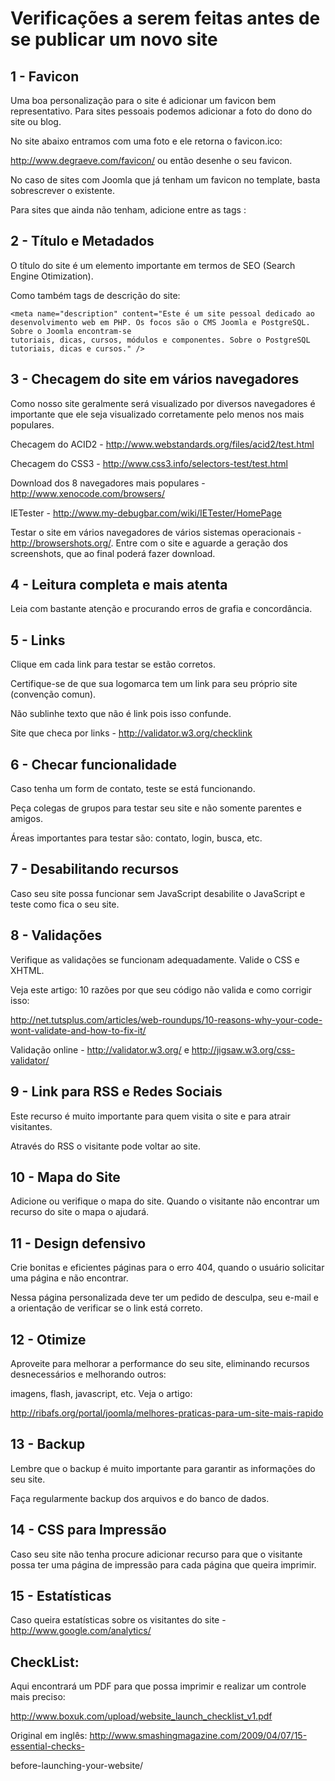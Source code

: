 # Verificações a serem feitas antes de se publicar um novo site

## 1 - Favicon
Uma boa personalização para o site é adicionar um favicon bem representativo.
Para sites pessoais podemos adicionar a foto do dono do site ou blog.

No site abaixo entramos com uma foto e ele retorna o favicon.ico:

http://www.degraeve.com/favicon/ ou então desenhe o seu favicon.

No caso de sites com Joomla que já tenham um favicon no template, basta sobrescrever o existente.

Para sites que ainda não tenham, adicione entre as tags <head>:

<link rel="icon" type="image/x-icon" href="/favicon.ico" />

## 2 - Título e Metadados
O título do site é um elemento importante em termos de SEO (Search Engine Otimization).

<title>RibaFS Portal</title>

Como também tags de descrição do site:
```
<meta name="description" content="Este é um site pessoal dedicado ao desenvolvimento web em PHP. Os focos são o CMS Joomla e PostgreSQL. Sobre o Joomla encontram-se
tutoriais, dicas, cursos, módulos e componentes. Sobre o PostgreSQL tutoriais, dicas e cursos." />
```

## 3 - Checagem do site em vários navegadores

Como nosso site geralmente será visualizado por diversos navegadores é importante que ele seja visualizado corretamente pelo menos nos mais populares.

Checagem do ACID2 - http://www.webstandards.org/files/acid2/test.html

Checagem do CSS3 - http://www.css3.info/selectors-test/test.html

Download dos 8 navegadores mais populares - http://www.xenocode.com/browsers/

IETester - http://www.my-debugbar.com/wiki/IETester/HomePage

Testar o site em vários navegadores de vários sistemas operacionais - http://browsershots.org/. Entre com o site e aguarde a geração dos screenshots, que ao
final poderá fazer download.

## 4 - Leitura completa e mais atenta

Leia com bastante atenção e procurando erros de grafia e concordância.

## 5 - Links

Clique em cada link para testar se estão corretos.

Certifique-se de que sua logomarca tem um link para seu próprio site (convenção comun).

Não sublinhe texto que não é link pois isso confunde.

Site que checa por links - http://validator.w3.org/checklink

## 6 - Checar funcionalidade

Caso tenha um form de contato, teste se está funcionando.

Peça colegas de grupos para testar seu site e não somente parentes e amigos.

Áreas importantes para testar são: contato, login, busca, etc.

## 7 - Desabilitando recursos

Caso seu site possa funcionar sem JavaScript desabilite o JavaScript e teste como fica o
seu site.

## 8 - Validações

Verifique as validações se funcionam adequadamente. Valide o CSS e XHTML.

Veja este artigo: 10 razões por que seu código não valida e como corrigir isso:

http://net.tutsplus.com/articles/web-roundups/10-reasons-why-your-code-wont-validate-and-how-to-fix-it/

Validação online - http://validator.w3.org/ e http://jigsaw.w3.org/css-validator/

## 9 - Link para RSS e Redes Sociais

Este recurso é muito importante para quem visita o site e para atrair visitantes.

Através do RSS o visitante pode voltar ao site.

## 10 - Mapa do Site

Adicione ou verifique o mapa do site. Quando o visitante não encontrar um recurso do site o mapa o ajudará.

## 11 - Design defensivo

Crie bonitas e eficientes páginas para o erro 404, quando o usuário solicitar uma página e não encontrar.

Nessa página personalizada deve ter um pedido de desculpa, seu e-mail e a orientação de verificar se o link está correto.

## 12 - Otimize

Aproveite para melhorar a performance do seu site, eliminando recursos desnecessários e melhorando outros:

imagens, flash, javascript, etc. Veja o artigo:

http://ribafs.org/portal/joomla/melhores-praticas-para-um-site-mais-rapido

## 13 - Backup

Lembre que o backup é muito importante para garantir as informações do seu site.

Faça regularmente backup dos arquivos e do banco de dados.

## 14 - CSS para Impressão

Caso seu site não tenha procure adicionar recurso para que o visitante possa ter uma página de impressão para cada página que queira imprimir.

## 15 - Estatísticas

Caso queira estatísticas sobre os visitantes do site - http://www.google.com/analytics/

## CheckList:

Aqui encontrará um PDF para que possa imprimir e realizar um controle mais preciso:

http://www.boxuk.com/upload/website_launch_checklist_v1.pdf

Original em inglês: http://www.smashingmagazine.com/2009/04/07/15-essential-checks-

before-launching-your-website/

